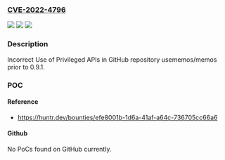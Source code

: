 ### [CVE-2022-4796](https://cve.mitre.org/cgi-bin/cvename.cgi?name=CVE-2022-4796)
![](https://img.shields.io/static/v1?label=Product&message=usememos%2Fmemos&color=blue)
![](https://img.shields.io/static/v1?label=Version&message=n%2Fa&color=blue)
![](https://img.shields.io/static/v1?label=Vulnerability&message=CWE-648%20Incorrect%20Use%20of%20Privileged%20APIs&color=brighgreen)

### Description

Incorrect Use of Privileged APIs in GitHub repository usememos/memos prior to 0.9.1.

### POC

#### Reference
- https://huntr.dev/bounties/efe8001b-1d6a-41af-a64c-736705cc66a6

#### Github
No PoCs found on GitHub currently.

